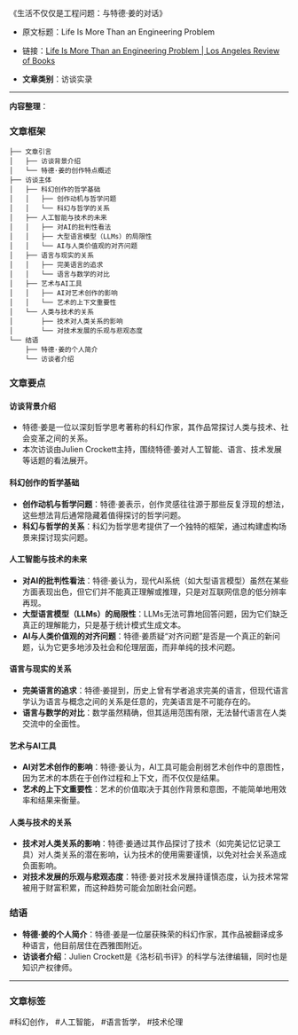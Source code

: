 《生活不仅仅是工程问题：与特德·姜的对话》  
- 原文标题：Life Is More Than an Engineering Problem  
- 链接：[Life Is More Than an Engineering Problem | Los Angeles Review of Books](https://lareviewofbooks.org/article/life-is-more-than-an-engineering-problem/?ref=dailydev)  

- **文章类别**：访谈实录  

---

**内容整理**：

### 文章框架
```
├── 文章引言
│   ├── 访谈背景介绍
│   └── 特德·姜的创作特点概述
├── 访谈主体
│   ├── 科幻创作的哲学基础
│   │   ├── 创作动机与哲学问题
│   │   └── 科幻与哲学的关系
│   ├── 人工智能与技术的未来
│   │   ├── 对AI的批判性看法
│   │   ├── 大型语言模型（LLMs）的局限性
│   │   └── AI与人类价值观的对齐问题
│   ├── 语言与现实的关系
│   │   ├── 完美语言的追求
│   │   └── 语言与数学的对比
│   ├── 艺术与AI工具
│   │   ├── AI对艺术创作的影响
│   │   └── 艺术的上下文重要性
│   └── 人类与技术的关系
│       ├── 技术对人类关系的影响
│       └── 对技术发展的乐观与悲观态度
└── 结语
    ├── 特德·姜的个人简介
    └── 访谈者介绍
```

### 文章要点

#### 访谈背景介绍
- 特德·姜是一位以深刻哲学思考著称的科幻作家，其作品常探讨人类与技术、社会变革之间的关系。
- 本次访谈由Julien Crockett主持，围绕特德·姜对人工智能、语言、技术发展等话题的看法展开。

#### 科幻创作的哲学基础
- **创作动机与哲学问题**：特德·姜表示，创作灵感往往源于那些反复浮现的想法，这些想法背后通常隐藏着值得探讨的哲学问题。
- **科幻与哲学的关系**：科幻为哲学思考提供了一个独特的框架，通过构建虚构场景来探讨现实问题。

#### 人工智能与技术的未来
- **对AI的批判性看法**：特德·姜认为，现代AI系统（如大型语言模型）虽然在某些方面表现出色，但它们并不能真正理解或推理，只是对互联网信息的低分辨率再现。
- **大型语言模型（LLMs）的局限性**：LLMs无法可靠地回答问题，因为它们缺乏真正的理解能力，只是基于统计模式生成文本。
- **AI与人类价值观的对齐问题**：特德·姜质疑“对齐问题”是否是一个真正的新问题，认为它更多地涉及社会和伦理层面，而非单纯的技术问题。

#### 语言与现实的关系
- **完美语言的追求**：特德·姜提到，历史上曾有学者追求完美的语言，但现代语言学认为语言与概念之间的关系是任意的，完美语言是不可能存在的。
- **语言与数学的对比**：数学虽然精确，但其适用范围有限，无法替代语言在人类交流中的全面性。

#### 艺术与AI工具
- **AI对艺术创作的影响**：特德·姜认为，AI工具可能会削弱艺术创作中的意图性，因为艺术的本质在于创作过程和上下文，而不仅仅是结果。
- **艺术的上下文重要性**：艺术的价值取决于其创作背景和意图，不能简单地用效率和结果来衡量。

#### 人类与技术的关系
- **技术对人类关系的影响**：特德·姜通过其作品探讨了技术（如完美记忆记录工具）对人类关系的潜在影响，认为技术的使用需要谨慎，以免对社会关系造成负面影响。
- **对技术发展的乐观与悲观态度**：特德·姜对技术发展持谨慎态度，认为技术常常被用于财富积累，而这种趋势可能会加剧社会问题。

### 结语
- **特德·姜的个人简介**：特德·姜是一位屡获殊荣的科幻作家，其作品被翻译成多种语言，他目前居住在西雅图附近。
- **访谈者介绍**：Julien Crockett是《洛杉矶书评》的科学与法律编辑，同时也是知识产权律师。

---

### 文章标签
#科幻创作， #人工智能， #语言哲学， #技术伦理